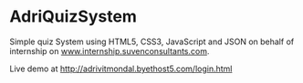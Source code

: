 # AdriQuizSystem
Simple quiz System using HTML5, CSS3, JavaScript and JSON on behalf of internship on www.internship.suvenconsultants.com.

Live demo at http://adrivitmondal.byethost5.com/login.html
